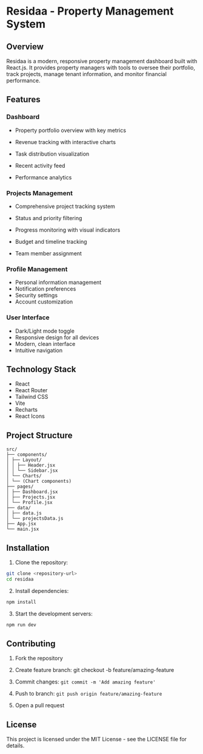 # Residaa - Property Management System

## Overview

Residaa is a modern, responsive property management dashboard built with React.js. It provides property managers with tools to oversee their portfolio, track projects, manage tenant information, and monitor financial performance.

## Features

### Dashboard

- Property portfolio overview with key metrics

- Revenue tracking with interactive charts

- Task distribution visualization

- Recent activity feed

- Performance analytics

### Projects Management

- Comprehensive project tracking system

- Status and priority filtering

- Progress monitoring with visual indicators

- Budget and timeline tracking

- Team member assignment

### Profile Management

- Personal information management
- Notification preferences
- Security settings
- Account customization

### User Interface

- Dark/Light mode toggle
- Responsive design for all devices
- Modern, clean interface
- Intuitive navigation

## Technology Stack

- React
- React Router
- Tailwind CSS
- Vite
- Recharts
- React Icons

## Project Structure

```
src/
├── components/
│ ├── Layout/
│ │ ├── Header.jsx
│ │ └── Sidebar.jsx
│ └── Charts/
│ └── (Chart components)
├── pages/
│ ├── Dashboard.jsx
│ ├── Projects.jsx
│ └── Profile.jsx
├── data/
│ ├── data.js
│ └── projectsData.js
├── App.jsx
└── main.jsx
```

## Installation

1. Clone the repository:

```bash
git clone <repository-url>
cd residaa
```

2. Install dependencies:

```bash
npm install
```

3. Start the development servers:

```bash
npm run dev
```

## Contributing

1. Fork the repository

2. Create feature branch: git checkout -b feature/amazing-feature

3. Commit changes: `git commit -m 'Add amazing feature'`

4. Push to branch: `git push origin feature/amazing-feature`

5. Open a pull request

## License

This project is licensed under the MIT License - see the LICENSE file for details.
